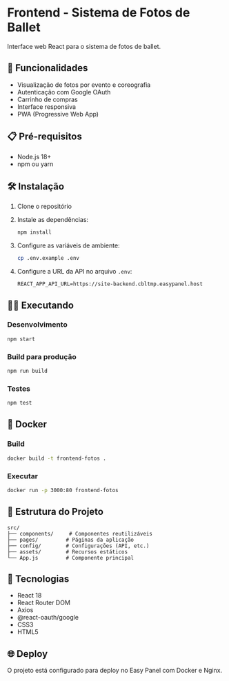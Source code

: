 # Frontend - Sistema de Fotos de Ballet

Interface web React para o sistema de fotos de ballet.

## 🚀 Funcionalidades

- Visualização de fotos por evento e coreografia
- Autenticação com Google OAuth
- Carrinho de compras
- Interface responsiva
- PWA (Progressive Web App)

## 📋 Pré-requisitos

- Node.js 18+
- npm ou yarn

## 🛠️ Instalação

1. Clone o repositório
2. Instale as dependências:
   ```bash
   npm install
   ```

3. Configure as variáveis de ambiente:
   ```bash
   cp .env.example .env
   ```

4. Configure a URL da API no arquivo `.env`:
   ```
   REACT_APP_API_URL=https://site-backend.cbltmp.easypanel.host
   ```

## 🏃‍♂️ Executando

### Desenvolvimento
```bash
npm start
```

### Build para produção
```bash
npm run build
```

### Testes
```bash
npm test
```

## 🐳 Docker

### Build
```bash
docker build -t frontend-fotos .
```

### Executar
```bash
docker run -p 3000:80 frontend-fotos
```

## 📁 Estrutura do Projeto

```
src/
├── components/     # Componentes reutilizáveis
├── pages/         # Páginas da aplicação
├── config/        # Configurações (API, etc.)
├── assets/        # Recursos estáticos
└── App.js         # Componente principal
```

## 🔧 Tecnologias

- React 18
- React Router DOM
- Axios
- @react-oauth/google
- CSS3
- HTML5

## 🌐 Deploy

O projeto está configurado para deploy no Easy Panel com Docker e Nginx. 